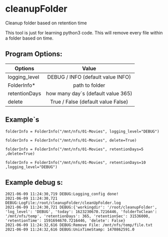 # cleanupFolder
Cleanup folder based on retention time

This tool is just for learning python3 code. This will remove every file within a folder based on time.

## Program Options:
| Options   |      Value      |
|----------|:-------------:|
| logging_level |  DEBUG / INFO (default value INFO) |
| FolderInfo* |    path to folder   |
| retentionDays | how many day`s (default value 365) |
| delete | True / False (default value False) |
    

## Example`s
```
folderInfo = FolderInfo("/mnt/nfs/01-Movies", logging_level="DEBUG")

folderInfo = FolderInfo("/mnt/nfs/01-Movies", delete=True)

folderInfo = FolderInfo("/mnt/nfs/01-Movies", retentionDays=5 ,delete=True)

folderInfo = FolderInfo("/mnt/nfs/01-Movies", retentionDays=10 ,logging_level="DEBUG")
```

## Example debug s:
```
2021-06-09 11:24:30,719 DEBUG:Logging_config done!
2021-06-09 11:24:30,721 DEBUG:LogFile:/root/cleanupFolder/cleanUpFolder.log
2021-06-09 11:24:30,721 DEBUG:{'workingdir': '/root/cleanupFolder', 'log_level': 'DEBUG', 'today': 1623230670.7216446, 'folderToClean': '/mnt/nfs/temp', 'retentionDays': 365, 'retentionSec': 31536000, 'retentionTime': 1591694670.7216446, 'delete': False}
2021-06-09 11:24:32,616 DEBUG:Remove File: /mnt/nfs/temp/file.txt
2021-06-09 11:24:32,616 DEBUG:UnixTimeStamp: 1470862591.0
```